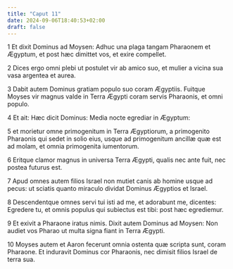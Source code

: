 ```yaml
---
title: "Caput 11"
date: 2024-09-06T18:40:53+02:00
draft: false
---
```




1 Et dixit Dominus ad Moysen: Adhuc una plaga tangam Pharaonem et Ægyptum, et post hæc dimittet vos, et exire compellet.

2 Dices ergo omni plebi ut postulet vir ab amico suo, et mulier a vicina sua vasa argentea et aurea.

3 Dabit autem Dominus gratiam populo suo coram Ægyptiis. Fuitque Moyses vir magnus valde in Terra Ægypti coram servis Pharaonis, et omni populo.

4 Et ait: Hæc dicit Dominus: Media nocte egrediar in Ægyptum:

5 et morietur omne primogenitum in Terra Ægyptiorum, a primogenito Pharaonis qui sedet in solio eius, usque ad primogenitum ancillæ quæ est ad molam, et omnia primogenita iumentorum.

6 Eritque clamor magnus in universa Terra Ægypti, qualis nec ante fuit, nec postea futurus est.

7 Apud omnes autem filios Israel non mutiet canis ab homine usque ad pecus: ut sciatis quanto miraculo dividat Dominus Ægyptios et Israel.

8 Descendentque omnes servi tui isti ad me, et adorabunt me, dicentes: Egredere tu, et omnis populus qui subiectus est tibi: post hæc egrediemur.

9 Et exivit a Pharaone iratus nimis. Dixit autem Dominus ad Moysen: Non audiet vos Pharao ut multa signa fiant in Terra Ægypti.

10 Moyses autem et Aaron fecerunt omnia ostenta quæ scripta sunt, coram Pharaone. Et induravit Dominus cor Pharaonis, nec dimisit filios Israel de terra sua.

